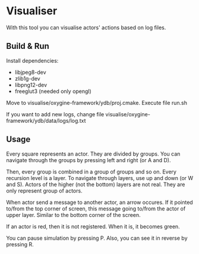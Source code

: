 # Visualiser
With this tool you can visualise actors' actions based on log files.
## Build & Run
Install dependencies: 
- libjpeg8-dev
- zlib1g-dev
- libpng12-dev
- freeglut3 (needed only opengl)

Move to visualise/oxygine-framework/ydb/proj.cmake. Execute file run.sh

If you want to add new logs, change file visualise/oxygine-framework/ydb/data/logs/log.txt
## Usage
Every square represents an actor. They are divided by groups. You can navigate through the groups by pressing left and right (or A and D). 

Then, every group is combined in a group of groups and so on. Every recursion level is a layer. To navigate through layers, use up and down (or W and S). Actors of the higher (not the bottom) layers are not real. They are only represent group of actors.

When actor send a message to another actor, an arrow occures. If it pointed to/from the top corner of screen, this message going to/from the actor of upper layer. Similar to the bottom corner of the screen.

If an actor is red, then it is not registered. When it is, it becomes green.

You can pause simulation by pressing P. Also, you can see it in reverse by pressing R.